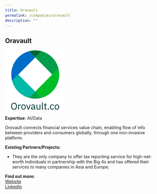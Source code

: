 ```yaml
---
title: Oravault
permalink: /companies/oravault
description: ""
---
```

## Oravault

![Alt text for image on Isomer site](/images/oravault.jpeg)

**Expertise**: AI/Data

Orovault connects financial services value chain, enabling flow of info between providers and consumers globally, through one non-invasive platform.

**Existing Partners/Projects:**
* They are the only company to offer tax reporting service for high-net-worth individuals in partnership with the Big 4s and has offered their services to many companies in Asia and Europe. 


**Find out more:** \
[Website](https://www.orovault.co/)\
[Linkedin](
https://www.linkedin.com/company/orovault/)